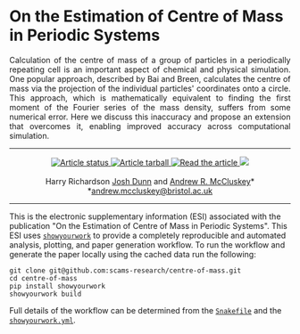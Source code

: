 # On the Estimation of Centre of Mass in Periodic Systems

<p align="justify">
Calculation of the centre of mass of a group of particles in a periodically repeating cell is an important aspect of chemical and physical simulation. 
One popular approach, described by Bai and Breen, calculates the centre of mass via the projection of the individual particles' coordinates onto a circle.
This approach, which is mathematically equivalent to finding the first moment of the Fourier series of the mass density, suffers from some numerical error. 
Here we discuss this inaccuracy and propose an extension that overcomes it, enabling improved accuracy across computational simulation. 
</p>

---
<p align="center">
<a href="https://github.com/scams-research/centre-of-mass/actions/workflows/build.yml">
<img src="https://github.com/scams-research/centre-of-mass/actions/workflows/build.yml/badge.svg" alt="Article status"/>
</a>
<a href="https://github.com/scams-research/centre-of-mass/raw/main-pdf/arxiv.tar.gz">
<img src="https://img.shields.io/badge/article-tarball-blue.svg?style=flat" alt="Article tarball"/>
</a>
<a href="https://github.com/scams-research/centre-of-mass/raw/main-pdf/ms.pdf">
<img src="https://img.shields.io/badge/article-pdf-blue.svg?style=flat" alt="Read the article"/>
</a>
<a href="https://arxiv.org/abs/xxxx.xxxxx">
<img src="https://img.shields.io/badge/arXiv-xxxx.xxxxx-orange.svg"/>
</a>
<br><br>
Harry Richardson
<a href="https://orcid.org/0000-0003-2659-0806">Josh Dunn</a> 
and 
<a href="https://orcid.org/0000-0003-3381-5911">Andrew R. McCluskey</a>&ast;<br>
&ast;<a href="mailto:andrew.mccluskey@bristol.ac.uk">andrew.mccluskey@bristol.ac.uk</a>
</p>

---

This is the electronic supplementary information (ESI) associated with the publication "On the Estimation of Centre of Mass in Periodic Systems". 
This ESI uses [`showyourwork`](https://show-your.work) to provide a completely reproducible and automated analysis, plotting, and paper generation workflow. 
To run the workflow and generate the paper locally using the cached data run the following: 
```
git clone git@github.com:scams-research/centre-of-mass.git
cd centre-of-mass
pip install showyourwork
showyourwork build 
```
Full details of the workflow can be determined from the [`Snakefile`](https://github.com/scams-research/centre-of-mass/blob/main/Snakefile) and the [`showyourwork.yml`](https://github.com/scams-research/centre-of-mass/blob/main/showyourwork.yml).
